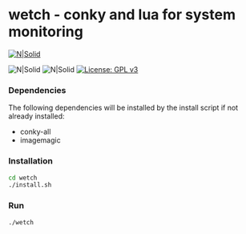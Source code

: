 # wetch - conky and lua for system monitoring
[![N|Solid](https://i.imgur.com/SVr2HuS.png)](https://i.imgur.com/SVr2HuS.png)

![N|Solid](https://img.shields.io/badge/Debian-Tested-green.svg?longCache=true&style=popout-square) ![N|Solid](https://img.shields.io/badge/Ubuntu-Tested-green.svg?longCache=true&style=popout-square) [![License: GPL v3](https://img.shields.io/badge/License-GPLv3-blue.svg)](https://www.gnu.org/licenses/gpl-3.0)


### Dependencies 
The following dependencies will be installed by the install script if not already installed:
- conky-all
- imagemagic

### Installation
```sh
cd wetch
./install.sh

```

### Run
```sh
./wetch
```
